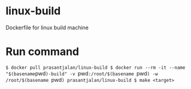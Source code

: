 # linux-build
Dockerfile for linux build machine

# Run command
`
$ docker pull prasantjalan/linux-build
$ docker run --rm -it --name "$(basename `pwd`)-build" -v `pwd`:/root/$(basename `pwd`) -w /root/$(basename `pwd`) prasantjalan/linux-build
$ make <target>
`
